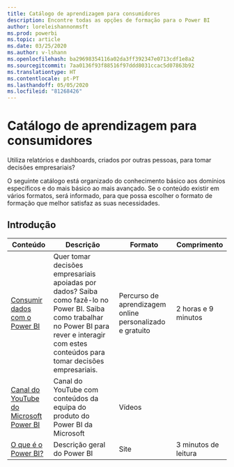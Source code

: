 ```yaml
---
title: Catálogo de aprendizagem para consumidores
description: Encontre todas as opções de formação para o Power BI
author: loreleishannonmsft
ms.prod: powerbi
ms.topic: article
ms.date: 03/25/2020
ms.author: v-lshann
ms.openlocfilehash: ba29698354116a02da3ff392347e0713cdf1e8a2
ms.sourcegitcommit: 7aa0136f93f88516f97ddd8031ccac5d07863b92
ms.translationtype: HT
ms.contentlocale: pt-PT
ms.lasthandoff: 05/05/2020
ms.locfileid: "81268426"
---
```

# <a name="consumers-learning-catalog"></a>Catálogo de aprendizagem para consumidores

Utiliza relatórios e dashboards, criados por outras pessoas, para tomar decisões empresariais? 

O seguinte catálogo está organizado do conhecimento básico aos domínios específicos e do mais básico ao mais avançado. Se o conteúdo existir em vários formatos, será informado, para que possa escolher o formato de formação que melhor satisfaz as suas necessidades.

## <a name="get-started"></a>Introdução<a name="get-started"></a>
| Conteúdo  | Descrição  | Formato| Comprimento  |
|--------------------------------------------------------------------------------------------------|-----------------------------------------------------------------------------------------------------------------------------------------------------------------------------------------|---------------------------------------|-------------------|
| [Consumir dados com o Power BI](https://docs.microsoft.com/learn/paths/consume-data-with-power-bi/) | Quer tomar decisões empresariais apoiadas por dados? Saiba como fazê-lo no Power BI. Saiba como trabalhar no Power BI para rever e interagir com estes conteúdos para tomar decisões empresariais. | Percurso de aprendizagem online personalizado e gratuito | 2 horas e 9 minutos  |
| [Canal do YouTube do Microsoft Power BI](https://www.youtube.com/user/mspowerbi/videos) | Canal do YouTube com conteúdos da equipa do produto do Power BI da Microsoft  | Vídeos  |            |
| [O que é o Power BI?](https://docs.microsoft.com/power-bi/fundamentals/power-bi-overview) | Descrição geral do Power BI | Site  | 3 minutos de leitura |
